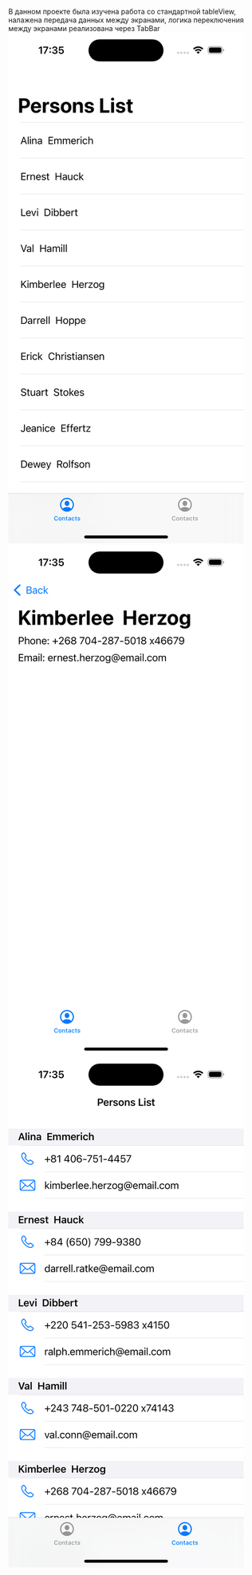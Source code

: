 В данном проекте была изучена работа со стандартной tableView, налажена передача данных между экранами,
логика переключения между экранами реализована через TabBar
![First screen tableView PersonsList](https://github.com/LiliyaAndreeva/ContactList/blob/main/Simulator%20Screenshot%20-%20iPhone%2015%20Pro%20-%202023-12-07%20at%2017.35.37.png)
![Info Screen](https://github.com/LiliyaAndreeva/ContactList/blob/main/Simulator%20Screenshot%20-%20iPhone%2015%20Pro%20-%202023-12-07%20at%2017.35.42.png)
![Screen with Rows and Sections](https://github.com/LiliyaAndreeva/ContactList/blob/main/Simulator%20Screenshot%20-%20iPhone%2015%20Pro%20-%202023-12-07%20at%2017.35.45.png)
